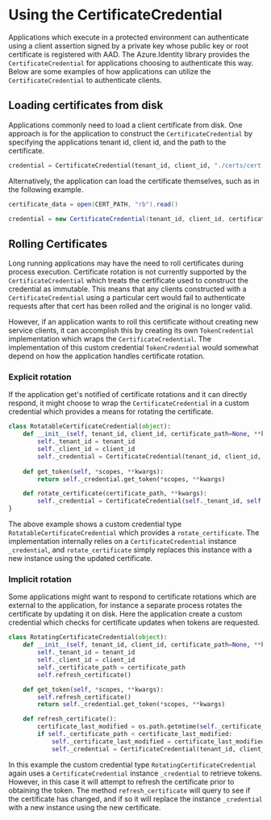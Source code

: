 # Using the CertificateCredential

Applications which execute in a protected environment can authenticate using a client assertion signed by a private key whose public key or root certificate is registered with AAD. The Azure.Identity library provides the `CertificateCredential` for applications choosing to authenticate this way. Below are some examples of how applications can utilize the `CertificateCredential` to authenticate clients.


## Loading certificates from disk

Applications commonly need to load a client certificate from disk. One approach is for the application to construct the `CertificateCredential` by specifying the applications tenant id, client id, and the path to the certificate.

```py
credential = CertificateCredential(tenant_id, client_id, "./certs/cert.pfx")
```
Alternatively, the application can load the certificate themselves, such as in the following example.

```C# Snippet:Identity_CertificateCredenetial_CreateWithX509Cert
certificate_data = open(CERT_PATH, "rb").read()

credential = new CertificateCredential(tenant_id, client_id, certificate_data=certificate_data);
```

## Rolling Certificates

Long running applications may have the need to roll certificates during process execution. Certificate rotation is not currently supported by the `CertificateCredential` which treats the certificate used to construct the credential as immutable. This means that any clients constructed with a `CertificateCredential` using a particular cert would fail to authenticate requests after that cert has been rolled and the original is no longer valid. 

However, if an application wants to roll this certificate without creating new service clients, it can accomplish this by creating its own `TokenCredential` implementation which wraps the `CertificateCredential`. The implementation of this custom credential `TokenCredential` would somewhat depend on how the application handles certificate rotation.

### Explicit rotation

If the application get's notified of certificate rotations and it can directly respond, it might choose to wrap the `CertificateCredential` in a custom credential which provides a means for rotating the certificate. 

```py
class RotatableCertificateCredential(object):
    def __init__(self, tenant_id, client_id, certificate_path=None, **kwargs):
        self._tenant_id = tenant_id
        self._client_id = client_id
        self._credential = CertificateCredential(tenant_id, client_id, certificate_path,**kwargs)
    
    def get_token(self, *scopes, **kwargs):
        return self._credential.get_token(*scopes, **kwargs)

    def rotate_certificate(certificate_path, **kwargs):
        self._credential = CertificateCredential(self._tenant_id, self._client_id, certificate_path, **kwargs)
}
```

The above example shows a custom credential type `RotatableCertificateCredential` which provides a `rotate_certificate`. The implementation internally relies on a `CertificateCredential` instance `_credential`, and `rotate_certificate` simply replaces this instance with a new instance using the updated certificate.

### Implicit rotation
Some applications might want to respond to certificate rotations which are external to the application, for instance a separate process rotates the certificate by updating it on disk. Here the application create a custom credential which checks for certificate updates when tokens are requested. 

```py
class RotatingCertificateCredential(object):
    def __init__(self, tenant_id, client_id, certificate_path=None, **kwargs):
        self._tenant_id = tenant_id
        self._client_id = client_id
        self._certificate_path = certificate_path
        self.refresh_certificate()

    def get_token(self, *scopes, **kwargs):
        self.refresh_certificate()
        return self._credential.get_token(*scopes, **kwargs)

    def refresh_certificate():
        certificate_last_modified = os.path.getmtime(self._certificate_path)
        if self._certificate_path < certificate_last_modified:
            self._certificate_last_modified = certificate_last_modified
            self._credential = CertificateCredential(tenant_id, client_id, certificate_path,**kwargs)
```

In this example the custom credential type `RotatingCertificateCredential` again uses a `CertificateCredential` instance `_credential` to retrieve tokens. However, in this case it will attempt to refresh the certificate prior to obtaining the token. The method `refresh_certificate` will query to see if the certificate has changed, and if so it will replace the instance `_credential` with a new instance using the new certificate.